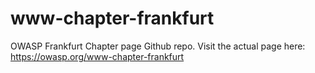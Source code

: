 # www-chapter-frankfurt
OWASP Frankfurt Chapter page Github repo. Visit the actual page here: https://owasp.org/www-chapter-frankfurt

